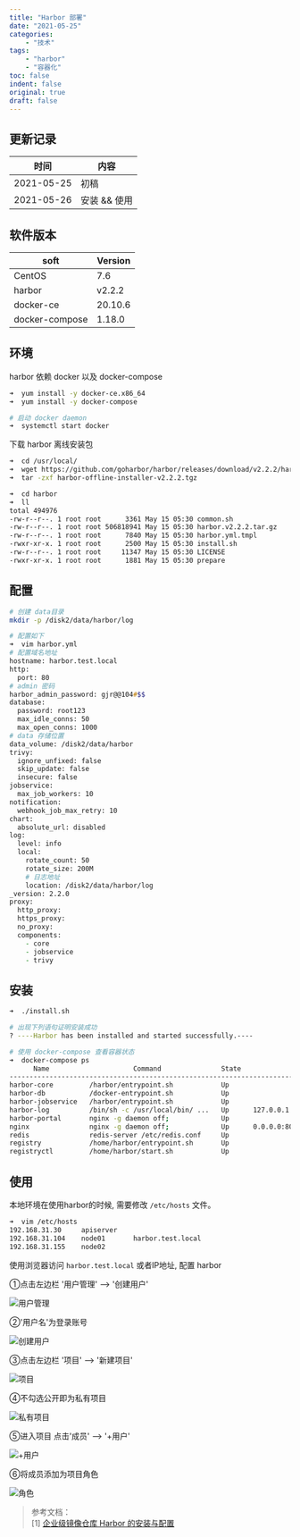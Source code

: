 ```yaml
---
title: "Harbor 部署"
date: "2021-05-25"
categories:
    - "技术"
tags:
    - "harbor"
    - "容器化"
toc: false
indent: false
original: true
draft: false
---
```


## 更新记录

| 时间       | 内容         |
| ---------- | ------------ |
| 2021-05-25 | 初稿         |
| 2021-05-26 | 安装 && 使用 |

## 软件版本

| soft           | Version |
| -------------- | ------- |
| CentOS         | 7.6     |
| harbor         | v2.2.2  |
| docker-ce      | 20.10.6 |
| docker-compose | 1.18.0  |

## 环境

harbor 依赖 docker 以及 docker-compose

``` zsh
➜  yum install -y docker-ce.x86_64
➜  yum install -y docker-compose

# 启动 docker daemon
➜  systemctl start docker
```

下载 harbor 离线安装包

``` zsh
➜  cd /usr/local/
➜  wget https://github.com/goharbor/harbor/releases/download/v2.2.2/harbor-offline-installer-v2.2.2.tgz
➜  tar -zxf harbor-offline-installer-v2.2.2.tgz

➜  cd harbor
➜  ll
total 494976
-rw-r--r--. 1 root root      3361 May 15 05:30 common.sh
-rw-r--r--. 1 root root 506818941 May 15 05:30 harbor.v2.2.2.tar.gz
-rw-r--r--. 1 root root      7840 May 15 05:30 harbor.yml.tmpl
-rwxr-xr-x. 1 root root      2500 May 15 05:30 install.sh
-rw-r--r--. 1 root root     11347 May 15 05:30 LICENSE
-rwxr-xr-x. 1 root root      1881 May 15 05:30 prepare
```

## 配置

``` zsh
# 创建 data目录
mkdir -p /disk2/data/harbor/log

# 配置如下
➜  vim harbor.yml
# 配置域名地址
hostname: harbor.test.local
http:
  port: 80
# admin 密码
harbor_admin_password: gjr@@104#$$
database:
  password: root123
  max_idle_conns: 50
  max_open_conns: 1000
# data 存储位置
data_volume: /disk2/data/harbor
trivy:
  ignore_unfixed: false
  skip_update: false
  insecure: false
jobservice:
  max_job_workers: 10
notification:
  webhook_job_max_retry: 10
chart:
  absolute_url: disabled
log:
  level: info
  local:
    rotate_count: 50
    rotate_size: 200M
    # 日志地址
    location: /disk2/data/harbor/log
_version: 2.2.0
proxy:
  http_proxy:
  https_proxy:
  no_proxy:
  components:
    - core
    - jobservice
    - trivy
```

## 安装

``` zsh
➜  ./install.sh

# 出现下列语句证明安装成功
? ----Harbor has been installed and started successfully.----

# 使用 docker-compose 查看容器状态
➜  docker-compose ps
      Name                     Command               State                  Ports                
-------------------------------------------------------------------------------------------------
harbor-core         /harbor/entrypoint.sh            Up                                          
harbor-db           /docker-entrypoint.sh            Up                                          
harbor-jobservice   /harbor/entrypoint.sh            Up                                          
harbor-log          /bin/sh -c /usr/local/bin/ ...   Up      127.0.0.1:1514->10514/tcp           
harbor-portal       nginx -g daemon off;             Up                                          
nginx               nginx -g daemon off;             Up      0.0.0.0:80->8080/tcp,:::80->8080/tcp
redis               redis-server /etc/redis.conf     Up                                          
registry            /home/harbor/entrypoint.sh       Up                                          
registryctl         /home/harbor/start.sh            Up
```

## 使用

本地环境在使用harbor的时候, 需要修改 `/etc/hosts` 文件。

``` zsh
➜  vim /etc/hosts
192.168.31.30     apiserver
192.168.31.104    node01       harbor.test.local
192.168.31.155    node02
```

使用浏览器访问 `harbor.test.local` 或者IP地址, 配置 harbor

①点击左边栏 '用户管理' --> '创建用户'

![用户管理](https://cdn.jsdelivr.net/gh/miaocunfa/imghosting/img/harbor_20210526_01.jpg)

②'用户名'为登录账号

![创建用户](https://cdn.jsdelivr.net/gh/miaocunfa/imghosting/img/harbor_20210526_02.jpg)

③点击左边栏 '项目' --> '新建项目'

![项目](https://cdn.jsdelivr.net/gh/miaocunfa/imghosting/img/harbor_20210526_03.jpg)

④不勾选公开即为私有项目

![私有项目](https://cdn.jsdelivr.net/gh/miaocunfa/imghosting/img/harbor_20210526_04.jpg)

⑤进入项目 点击'成员' --> '+用户'

![+用户](https://cdn.jsdelivr.net/gh/miaocunfa/imghosting/img/harbor_20210526_05.jpg)

⑥将成员添加为项目角色

![角色](https://cdn.jsdelivr.net/gh/miaocunfa/imghosting/img/harbor_20210526_06.jpg)

> 参考文档：  
> [1] [企业级镜像仓库 Harbor 的安装与配置](https://learnku.com/articles/29884)  
>